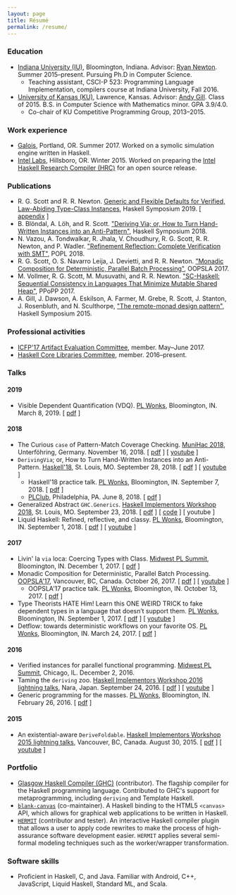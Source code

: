 ```yaml
---
layout: page
title: Résumé
permalink: /resume/
---
```


### Education
* [Indiana University (IU)](https://www.indiana.edu/), Bloomington, Indiana. Advisor: [Ryan Newton](http://www.cs.indiana.edu/~rrnewton/homepage.html). Summer 2015–present. Pursuing Ph.D in Computer Science.
  * Teaching assistant, CSCI-P 523: Programming Language Implementation, compilers course at Indiana University, Fall 2016.
* [University of Kansas (KU)](http://ku.edu/), Lawrence, Kansas. Advisor: [Andy Gill](http://ku-fpg.github.io/people/andygill/). Class of 2015. B.S. in Computer Science with Mathematics minor. GPA 3.9/4.0.
  * Co-chair of KU Competitive Programming Group, 2013–2015.

### Work experience
* [Galois](https://galois.com/), Portland, OR. Summer 2017. Worked on a symolic simulation engine written in Haskell.
* [Intel Labs](http://www.intel.com/content/www/us/en/research/intel-research.html), Hillsboro, OR. Winter 2015. Worked on preparing the [Intel Haskell Research Compiler (HRC)](http://www.leafpetersen.com/leaf/publications/hs2013/hrc-paper.pdf) for an open source release.

### Publications
* R. G. Scott and R. R. Newton. [Generic and Flexible Defaults for Verified, Law-Abiding Type-Class Instances](../papers/verified-classes.pdf), Haskell Symposium 2019. [ [appendix](../papers/verified-classes-appendix.pdf) ]
* B. Blöndal, A. Löh, and R. Scott. ["Deriving Via; or, How to Turn Hand-Written Instances into an Anti-Pattern"](https://www.kosmikus.org/DerivingVia/deriving-via-paper.pdf), Haskell Symposium 2018.
* N. Vazou, A. Tondwalkar, R. Jhala, V. Choudhury, R. G. Scott, R. R. Newton, and P. Wadler. ["Refinement Reflection: Complete Verification with SMT"](https://nikivazou.github.io/static/popl18/refinement-reflection.pdf), POPL 2018.
* R. G. Scott, O. S. Navarro Leija, J. Devietti, and R. R. Newton. ["Monadic Composition for Deterministic, Parallel Batch Processing"](https://2017.splashcon.org/event/splash-2017-oopsla-detflow-a-monad-for-deterministic-parallel-shell-scripting), OOPSLA 2017.
* M. Vollmer, R. G. Scott, M. Musuvathi, and R. R. Newton. ["SC-Haskell: Sequential Consistency in Languages That Minimize Mutable Shared Heap"](http://www.cs.indiana.edu/~rrnewton/papers/ppopp17-sc-haskell.pdf), PPoPP 2017.
* A. Gill, J. Dawson, A. Eskilson, A. Farmer, M. Grebe, R. Scott, J. Stanton, J. Rosenbluth, and N. Sculthorpe, ["The remote-monad design pattern"](http://ku-fpg.github.io/files/Gill-15-RemoteMonad.pdf), Haskell Symposium 2015.

### Professional activities
* [ICFP'17 Artifact Evaluation Committee](https://icfp17.sigplan.org/committee/icfp-2017-artifacts-artifact-evaluation-committee), member. May–June 2017.
* [Haskell Core Libraries Committee](https://wiki.haskell.org/Core_Libraries_Committee), member. 2016–present.

### Talks

#### 2019
* Visible Dependent Quantification (VDQ). [PL Wonks](http://wonks.github.io/), Bloomington, IN. March 8, 2019. [ [pdf](../talk-slides/vdq-wonks.pdf) ]

#### 2018
* The Curious `case` of Pattern-Match Coverage Checking. [MuniHac 2018](https://munihac.github.io/), Unterföhring, Germany. November 16, 2018. [ [pdf](../talk-slides/munihac.pdf) ] [ [youtube](https://www.youtube.com/watch?v=nDmNTRG1V_0) ]
* `DerivingVia`; or, How to Turn Hand-Written Instances into an Anti-Pattern. [Haskell'18](https://icfp18.sigplan.org/track/haskellsymp-2018-papers), St. Louis, MO. September 28, 2018. [ [pdf](../talk-slides/deriving-via-haskell18-conference.pdf) ] [ [youtube](https://www.youtube.com/watch?v=Zww6pKxxaOg) ]
  * Haskell'18 practice talk. [PL Wonks](http://wonks.github.io/), Bloomington, IN. September 7, 2018. [ [pdf](../talk-slides/deriving-via-haskell18-wonks.pdf) ]
  * [PLClub](http://www.cis.upenn.edu/~plclub/), Philadelphia, PA. June 8, 2018. [ [pdf](../talk-slides/deriving-via-plclub-slides.pdf) ]
* Generalized Abstract `GHC.Generics`. [Haskell Implementors Workshop 2018](https://icfp18.sigplan.org/track/hiw-2018-papers), St. Louis, MO. September 23, 2018. [ [pdf](../talk-slides/gagg.pdf) ] [ [code](../talk-slides/GAGG.hs) ] [ youtube ]
* Liquid Haskell: Refined, reflective, and classy. [PL Wonks](http://wonks.github.io/), Bloomington, IN. September 1, 2018. [ [pdf](../talk-slides/lh-refined-and-classy-wonks-slides.pdf) ] [ [youtube](https://www.youtube.com/watch?v=ZqcBLjZLp-Y) ]

#### 2017
* Livin' la `via` loca: Coercing Types with Class. [Midwest PL Summit](http://wonks.github.io/mwpls/fall2017/2017/10/16/mwpls.html), Bloomington, IN. December 1, 2017. [ [pdf](../talk-slides/llvl-mpls-slides.pdf) ]
* Monadic Composition for Deterministic, Parallel Batch Processing. [OOPSLA'17](https://2017.splashcon.org/track/splash-2017-OOPSLA), Vancouver, BC, Canada. October 26, 2017. [ [pdf](../talk-slides/mcdpbp-oopsla.pdf) ] [ [youtube](https://www.youtube.com/watch?v=A_W9SZG36rM) ]
  * OOPSLA'17 practice talk. [PL Wonks](http://wonks.github.io/), Bloomington, IN. October 13, 2017. [ [pdf](../talk-slides/mcdpbp-wonks.pdf) ]
* Type Theorists HATE Him! Learn this ONE WEIRD TRICK to fake dependent types in a language that doesn’t support them. [PL Wonks](http://wonks.github.io/), Bloomington, IN. September 1, 2017. [ [pdf](../talk-slides/tthh-wonks-slides.pdf) ] [ [youtube](https://www.youtube.com/watch?v=u59tzXNFerY) ]
* Detflow: towards deterministic workflows on your favorite OS. [PL Wonks](http://wonks.github.io/), Bloomington, IN. March 24, 2017. [ [pdf](../talk-slides/detmonad-wonks-slides.pdf) ]

#### 2016
* Verified instances for parallel functional programming. [Midwest PL Summit](http://pl.cs.uchicago.edu/PLSummit/2016/), Chicago, IL. December 2, 2016.
* Taming the `deriving` zoo. [Haskell Implementors Workshop 2016 lightning talks](https://wiki.haskell.org/HaskellImplementorsWorkshop/2016), Nara, Japan. September 24, 2016. [ [pdf](../talk-slides/ttdz-hiw-slides.pdf) ] [ [youtube](https://www.youtube.com/watch?v=aGVDorZJypY&index=13&list=PLnqUlCo055hX1F0PCi9FjdllYQMwCQvps) ]
* Generic programming for the masses. [PL Wonks](http://wonks.github.io/), Bloomington, IN. February 26, 2016. [ [pdf](../talk-slides/gpftm-wonks-slides.pdf) ]

#### 2015
* An existential-aware `DeriveFoldable`. [Haskell Implementors Workshop 2015 lightning talks](https://wiki.haskell.org/HaskellImplementorsWorkshop/2015), Vancouver, BC, Canada. August 30, 2015. [ [pdf](../talk-slides/derive-foldable-hiw-slides.pdf) ] [ [youtube](https://www.youtube.com/watch?v=lTpVN8KQOOg) ]

### Portfolio
* [Glasgow Haskell Compiler (GHC)](http://git.haskell.org/ghc.git) (contributor). The flagship compiler for the Haskell programming language. Contributed to GHC's support for metaprogramming, including `deriving` and Template Haskell.
* [`blank-canvas`](https://github.com/ku-fpg/blank-canvas) (co-maintainer). A Haskell binding to the HTML5 `<canvas>` API, which allows for graphical web applications to be written in Haskell.
* [`HERMIT`](https://github.com/ku-fpg/hermit/) (contributor and tester). An interactive Haskell compiler plugin that allows a user to apply code rewrites to make the process of high-assurance software development easier. `HERMIT` applies several semi-formal modeling techniques such as the worker/wrapper transformation.

### Software skills
* Proficient in Haskell, C, and Java. Familiar with Android, C++, JavaScript, Liquid Haskell, Standard ML, and Scala.
